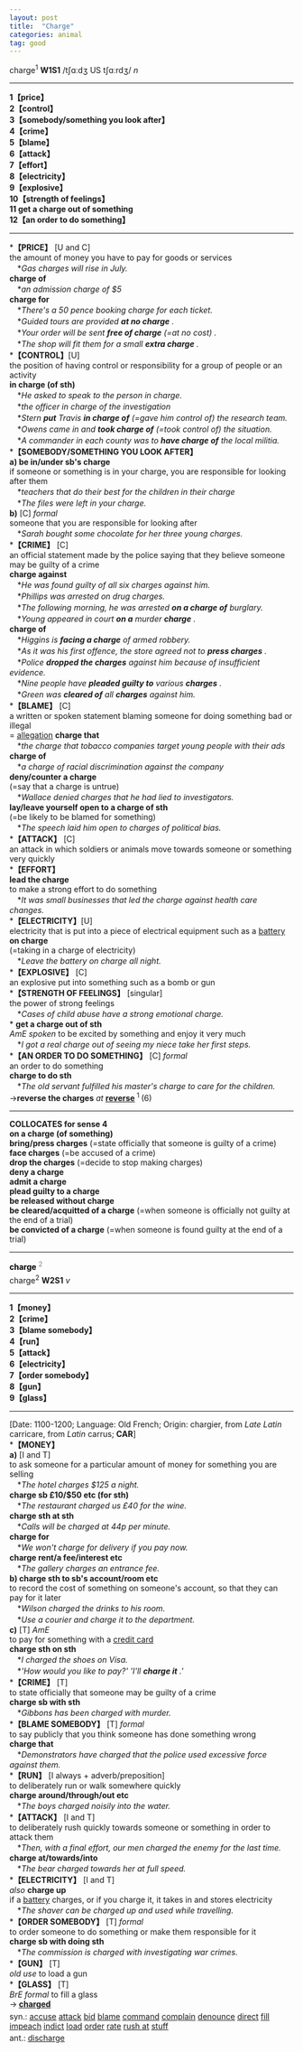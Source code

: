 ```yaml
---
layout: post
title:  "Charge"
categories: animal
tag: good
---
```

<DIV style="MARGIN: 0px 0px 5px">charge<SUP>1</SUP> <B>W1S1</B> /tʃɑːdʒ US tʃɑːrdʒ/ <I>n</I> 
<HR>
<B>1【price】</B><BR><B>2【control】</B><BR><B>3【somebody/something you look after】</B><BR><B>4【crime】</B><BR><B>5【blame】</B><BR><B>6【attack】</B><BR><B>7【effort】</B><BR><B>8【electricity】</B><BR><B>9【explosive】</B><BR><B>10【strength of feelings】</B><BR><B>11 get a charge out of something</B><BR><B>12【an order to do something】</B>
<HR>
*<B>【PRICE】</B> [U and C]<BR>the amount of money you have to pay for goods or services<BR>　*<I>Gas charges will rise in July.</I><BR><B>charge of</B><BR>　*<I>an admission charge of $5</I><BR><B>charge for</B><BR>　*<I>There's a 50 pence booking charge for each ticket.</I><BR>　*<I>Guided tours are provided <B>at no charge</B> .</I><BR>　*<I>Your order will be sent <B>free of charge</B> (=at no cost) .</I><BR>　*<I>The shop will fit them for a small <B>extra charge</B> .</I><BR>*<B>【CONTROL】</B>[U]<BR>the position of having control or responsibility for a group of people or an activity<BR><B>in charge (of sth)</B><BR>　*<I>He asked to speak to the person in charge.</I><BR>　*<I>the officer in charge of the investigation</I><BR>　*<I>Stern <B>put</B> Travis <B>in charge of</B> (=gave him control of) the research team.</I><BR>　*<I>Owens came in and <B>took charge of</B> (=took control of) the situation.</I><BR>　*<I>A commander in each county was to <B>have charge of</B> the local militia.</I><BR>*<B>【SOMEBODY/SOMETHING YOU LOOK AFTER】</B><BR><B>a) be in/under sb's charge</B><BR>if someone or something is in your charge, you are responsible for looking after them<BR>　*<I>teachers that do their best for the children in their charge</I><BR>　*<I>The files were left in your charge.</I><BR><B>b)</B> [C] <I>formal</I> <BR>someone that you are responsible for looking after<BR>　*<I>Sarah bought some chocolate for her three young charges.</I><BR>*<B>【CRIME】</B> [C] <BR>an official statement made by the police saying that they believe someone may be guilty of a crime<BR><B>charge against</B><BR>　*<I>He was found guilty of all six charges against him.</I><BR>　*<I>Phillips was arrested on drug charges.</I><BR>　*<I>The following morning, he was arrested <B>on a charge of</B> burglary.</I><BR>　*<I>Young appeared in court <B>on a</B> murder <B>charge</B> .</I><BR><B>charge of</B><BR>　*<I>Higgins is <B>facing a charge</B> of armed robbery.</I><BR>　*<I>As it was his first offence, the store agreed not to <B>press charges</B> .</I><BR>　*<I>Police <B>dropped the charges</B> against him because of insufficient evidence.</I><BR>　*<I>Nine people have <B>pleaded guilty to</B> various <B>charges</B> .</I><BR>　*<I>Green was <B>cleared of</B> all <B>charges</B> against him.</I><BR>*<B>【BLAME】</B> [C] <BR>a written or spoken statement blaming someone for doing something bad or illegal<BR>= <A href="{{ site.baseurl }}/allegation"><U>allegation</U></A> <B>charge that</B><BR>　*<I>the charge that tobacco companies target young people with their ads</I><BR><B>charge of</B><BR>　*<I>a charge of racial discrimination against the company</I><BR><B>deny/counter a charge</B><BR>(=say that a charge is untrue)<BR>　*<I>Wallace denied charges that he had lied to investigators.</I><BR><B>lay/leave yourself open to a charge of sth</B><BR>(=be likely to be blamed for something)<BR>　*<I>The speech laid him open to charges of political bias.</I><BR>*<B>【ATTACK】</B> [C] <BR>an attack in which soldiers or animals move towards someone or something very quickly<BR>*<B>【EFFORT】</B><BR><B>lead the charge</B><BR>to make a strong effort to do something<BR>　*<I>It was small businesses that led the charge against health care changes.</I><BR>*<B>【ELECTRICITY】</B>[U]<BR>electricity that is put into a piece of electrical equipment such as a <A href="{{ site.baseurl }}/battery"><U>battery</U></A><BR><B>on charge</B><BR>(=taking in a charge of electricity)<BR>　*<I>Leave the battery on charge all night.</I><BR>*<B>【EXPLOSIVE】</B> [C] <BR>an explosive put into something such as a bomb or gun<BR>*<B>【STRENGTH OF FEELINGS】</B> [singular]<BR>the power of strong feelings<BR>　*<I>Cases of child abuse have a strong emotional charge.</I><BR>* <B>get a charge out of sth</B><BR><I>AmE spoken</I> to be excited by something and enjoy it very much<BR>　*<I>I got a real charge out of seeing my niece take her first steps.</I><BR>*<B>【AN ORDER TO DO SOMETHING】</B> [C] <I>formal</I> <BR>an order to do something<BR><B>charge to do sth</B><BR>　*<I>The old servant fulfilled his master's charge to care for the children.</I><BR>→<B>reverse the charges</B> <I>at</I> <B><A href="{{ site.baseurl }}/reverse"><U>reverse</U></A> </B><SUP>1 </SUP>(6)
<HR>
<B>COLLOCATES for sense 4</B> <BR><B>on a charge (of something)</B> <BR><B>bring/press charges</B> (=state officially that someone is guilty of a crime) <BR><B>face charges</B> (=be accused of a crime) <BR><B>drop the charges</B> (=decide to stop making charges) <BR><B>deny a charge</B> <BR><B>admit a charge</B> <BR><B>plead guilty to a charge</B> <BR><B>be released without charge</B> <BR><B>be cleared/acquitted of a charge</B> (=when someone is officially not guilty at the end of a trial) <BR><B>be convicted of a charge</B> (=when someone is found guilty at the end of a trial) 
<HR>
</DIV>
<DIV style="COLOR: #808080; MARGIN: 0px 0px 5px; LINE-HEIGHT: normal"><SPAN style="FONT-SIZE: 10.5pt; COLOR: #000000; LINE-HEIGHT: normal"><B>charge</B></SPAN> <SUP style="FONT-SIZE: 83%; LINE-HEIGHT: normal">2</SUP> </DIV>
<DIV style="MARGIN: 0px 0px 5px">charge<SUP>2</SUP> <B>W2S1</B> <I>v</I> 
<HR>
<B>1【money】</B><BR><B>2【crime】</B><BR><B>3【blame somebody】</B><BR><B>4【run】</B><BR><B>5【attack】</B><BR><B>6【electricity】</B><BR><B>7【order somebody】</B><BR><B>8【gun】</B><BR><B>9【glass】</B>
<HR>
[Date: 1100-1200; Language: Old French; Origin: chargier, from <I>Late Latin</I> carricare, from <I>Latin</I> carrus; <B>CAR</B>]<BR>*<B>【MONEY】</B><BR><B>a)</B> [I and T] <BR>to ask someone for a particular amount of money for something you are selling<BR>　*<I>The hotel charges $125 a night.</I><BR><B>charge sb £10/$50 etc (for sth)</B><BR>　*<I>The restaurant charged us £40 for the wine.</I><BR><B>charge sth at sth</B><BR>　*<I>Calls will be charged at 44p per minute.</I><BR><B>charge for</B><BR>　*<I>We won't charge for delivery if you pay now.</I><BR><B>charge rent/a fee/interest etc</B><BR>　*<I>The gallery charges an entrance fee.</I><BR><B>b) charge sth to sb's account/room etc</B><BR>to record the cost of something on someone's account, so that they can pay for it later<BR>　*<I>Wilson charged the drinks to his room.</I><BR>　*<I>Use a courier and charge it to the department.</I><BR><B>c)</B> [T] <I>AmE</I> <BR>to pay for something with a <A href="{{ site.baseurl }}/credit%20card"><U>credit card</U></A><BR><B>charge sth on sth</B><BR>　*<I>I charged the shoes on Visa.</I><BR>　*<I>'How would you like to pay?' 'I'll <B>charge it</B> .'</I><BR>*<B>【CRIME】</B> [T]<BR>to state officially that someone may be guilty of a crime<BR><B>charge sb with sth</B><BR>　*<I>Gibbons has been charged with murder.</I><BR>*<B>【BLAME SOMEBODY】</B> [T] <I>formal</I><BR>to say publicly that you think someone has done something wrong<BR><B>charge that</B><BR>　*<I>Demonstrators have charged that the police used excessive force against them.</I><BR>*<B>【RUN】</B> [I always + adverb/preposition]<BR>to deliberately run or walk somewhere quickly<BR><B>charge around/through/out etc</B><BR>　*<I>The boys charged noisily into the water.</I><BR>*<B>【ATTACK】</B> [I and T]<BR>to deliberately rush quickly towards someone or something in order to attack them<BR>　*<I>Then, with a final effort, our men charged the enemy for the last time.</I><BR><B>charge at/towards/into</B><BR>　*<I>The bear charged towards her at full speed.</I><BR>*<B>【ELECTRICITY】</B> [I and T]<BR><I>also</I> <B>charge up</B> <BR>if a <A href="{{ site.baseurl }}/battery"><U>battery</U></A> charges, or if you charge it, it takes in and stores electricity<BR>　*<I>The shaver can be charged up and used while travelling.</I><BR>*<B>【ORDER SOMEBODY】</B> [T] <I>formal</I><BR>to order someone to do something or make them responsible for it<BR><B>charge sb with doing sth</B><BR>　*<I>The commission is charged with investigating war crimes.</I><BR>*<B>【GUN】</B> [T]<BR><I>old use</I> to load a gun<BR>*<B>【GLASS】</B> [T]<BR><I>BrE formal</I> to fill a glass<BR>→<B> <A href="{{ site.baseurl }}/charged"><U>charged</U></A></B></DIV>
<DIV style="MARGIN: 0px 0px 5px">
<DIV style="MARGIN: 4px 0px">syn.: <A href="{{ site.baseurl }}/accuse"><U>accuse</U></A> <A href="{{ site.baseurl }}/attack"><U>attack</U></A> <A href="{{ site.baseurl }}/bid"><U>bid</U></A> <A href="{{ site.baseurl }}/blame"><U>blame</U></A> <A href="{{ site.baseurl }}/command"><U>command</U></A> <A href="{{ site.baseurl }}/complain"><U>complain</U></A> <A href="{{ site.baseurl }}/denounce"><U>denounce</U></A> <A href="{{ site.baseurl }}/direct"><U>direct</U></A> <A href="{{ site.baseurl }}/fill"><U>fill</U></A> <A href="{{ site.baseurl }}/impeach"><U>impeach</U></A> <A href="{{ site.baseurl }}/indict"><U>indict</U></A> <A href="{{ site.baseurl }}/load"><U>load</U></A> <A href="{{ site.baseurl }}/order"><U>order</U></A> <A href="{{ site.baseurl }}/rate"><U>rate</U></A> <A href="{{ site.baseurl }}/rush%20at"><U>rush at</U></A> <A href="{{ site.baseurl }}/stuff"><U>stuff</U></A></DIV>
<DIV style="MARGIN: 4px 0px">ant.: <A href="{{ site.baseurl }}/discharge"><U>discharge</U></A></DIV></DIV>
